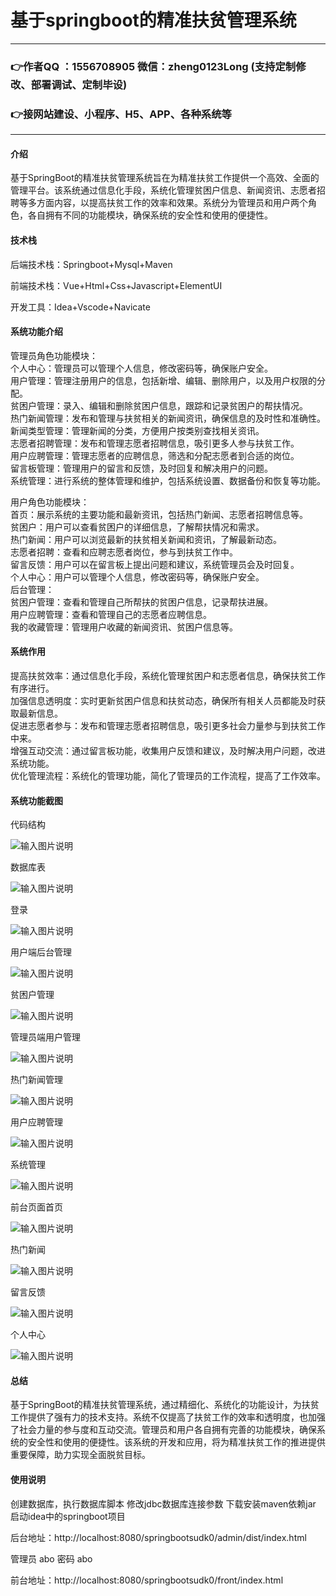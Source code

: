 # 基于springboot的精准扶贫管理系统

---
### 👉作者QQ ：1556708905 微信：zheng0123Long (支持定制修改、部署调试、定制毕设)

### 👉接网站建设、小程序、H5、APP、各种系统等

---

#### 介绍

基于SpringBoot的精准扶贫管理系统旨在为精准扶贫工作提供一个高效、全面的管理平台。该系统通过信息化手段，系统化管理贫困户信息、新闻资讯、志愿者招聘等多方面内容，以提高扶贫工作的效率和效果。系统分为管理员和用户两个角色，各自拥有不同的功能模块，确保系统的安全性和使用的便捷性。

#### 技术栈

后端技术栈：Springboot+Mysql+Maven

前端技术栈：Vue+Html+Css+Javascript+ElementUI

开发工具：Idea+Vscode+Navicate

#### 系统功能介绍

管理员角色功能模块：  
个人中心：管理员可以管理个人信息，修改密码等，确保账户安全。  
用户管理：管理注册用户的信息，包括新增、编辑、删除用户，以及用户权限的分配。  
贫困户管理：录入、编辑和删除贫困户信息，跟踪和记录贫困户的帮扶情况。  
热门新闻管理：发布和管理与扶贫相关的新闻资讯，确保信息的及时性和准确性。  
新闻类型管理：管理新闻的分类，方便用户按类别查找相关资讯。  
志愿者招聘管理：发布和管理志愿者招聘信息，吸引更多人参与扶贫工作。  
用户应聘管理：管理志愿者的应聘信息，筛选和分配志愿者到合适的岗位。  
留言板管理：管理用户的留言和反馈，及时回复和解决用户的问题。  
系统管理：进行系统的整体管理和维护，包括系统设置、数据备份和恢复等功能。  

用户角色功能模块：  
首页：展示系统的主要功能和最新资讯，包括热门新闻、志愿者招聘信息等。  
贫困户：用户可以查看贫困户的详细信息，了解帮扶情况和需求。  
热门新闻：用户可以浏览最新的扶贫相关新闻和资讯，了解最新动态。  
志愿者招聘：查看和应聘志愿者岗位，参与到扶贫工作中。  
留言反馈：用户可以在留言板上提出问题和建议，系统管理员会及时回复。  
个人中心：用户可以管理个人信息，修改密码等，确保账户安全。  
后台管理：  
贫困户管理：查看和管理自己所帮扶的贫困户信息，记录帮扶进展。  
用户应聘管理：查看和管理自己的志愿者应聘信息。  
我的收藏管理：管理用户收藏的新闻资讯、贫困户信息等。  

#### 系统作用

提高扶贫效率：通过信息化手段，系统化管理贫困户和志愿者信息，确保扶贫工作有序进行。  
加强信息透明度：实时更新贫困户信息和扶贫动态，确保所有相关人员都能及时获取最新信息。  
促进志愿者参与：发布和管理志愿者招聘信息，吸引更多社会力量参与到扶贫工作中来。  
增强互动交流：通过留言板功能，收集用户反馈和建议，及时解决用户问题，改进系统功能。  
优化管理流程：系统化的管理功能，简化了管理员的工作流程，提高了工作效率。  

#### 系统功能截图

代码结构

![输入图片说明](images/6a7f0fa5ef5575ea09fdc79563926a0.png)

数据库表

![输入图片说明](images/2d97150bee1e8af017e71b48e0bc21b.png)

登录

![输入图片说明](images/9ff5522da7868fcc90eeddcfb46fec5.png)

用户端后台管理

![输入图片说明](images/10356b38db497fa7785814afb8a2ff6.png)

贫困户管理

![输入图片说明](images/bc9c562eac710a94d550a59c799ee47.png)

管理员端用户管理

![输入图片说明](images/eb93eaed3e301d37e5c901235071203.png)

热门新闻管理

![输入图片说明](images/98c98589c7a07082824c50f5664e027.png)

用户应聘管理

![输入图片说明](images/db82bac264a1e8d528e08a326cd9c1d.png)

系统管理

![输入图片说明](images/6a1aa42a79a9c7ce87a8ddd500abee7.png)

前台页面首页

![输入图片说明](images/02571e46df6f0bb2941e0a1845820c5.png)

热门新闻

![输入图片说明](images/06290b60450675fcf7488ed64a96523.png)

留言反馈

![输入图片说明](images/bbcbed6f4a613e4d2f065eb0cf61ce6.png)

个人中心

![输入图片说明](images/2f72882f5d426c0aeaaebb48f9cce9b.png)

#### 总结

基于SpringBoot的精准扶贫管理系统，通过精细化、系统化的功能设计，为扶贫工作提供了强有力的技术支持。系统不仅提高了扶贫工作的效率和透明度，也加强了社会力量的参与度和互动交流。管理员和用户各自拥有完善的功能模块，确保系统的安全性和使用的便捷性。该系统的开发和应用，将为精准扶贫工作的推进提供重要保障，助力实现全面脱贫目标。

#### 使用说明

创建数据库，执行数据库脚本 修改jdbc数据库连接参数 下载安装maven依赖jar 启动idea中的springboot项目

后台地址：http://localhost:8080/springbootsudk0/admin/dist/index.html

管理员  abo 密码 abo

前台地址：http://localhost:8080/springbootsudk0/front/index.html

